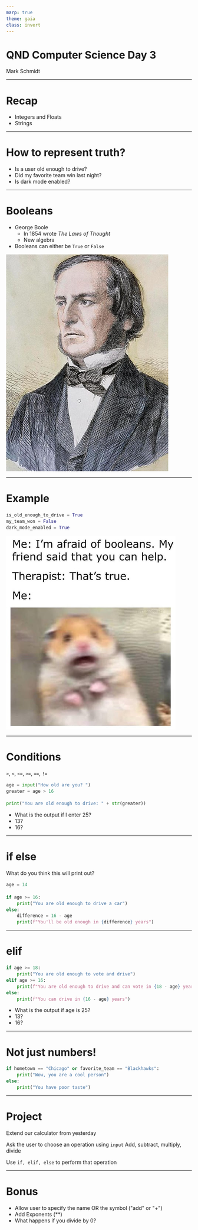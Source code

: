 ```yaml
---
marp: true
theme: gaia
class: invert
---
```


# QND Computer Science Day 3
Mark Schmidt

--- 

# Recap

- Integers and Floats
- Strings

--- 
# How to represent truth?

- Is a user old enough to drive?
- Did my favorite team win last night?
- Is dark mode enabled?

---

# Booleans

- George Boole
    - In 1854 wrote *The Laws of Thought*
    - New algebra
- Booleans can either be `True` or `False`

![bg right w:500](../assets/boole.jpeg)

--- 

# Example

```python
is_old_enough_to_drive = True
my_team_won = False
dark_mode_enabled = True
```
![bg right w:500](../assets/boolean.jpeg)

---

# Conditions

`>`, `<`, `<=`, `>=`, `==`, `!=`

```python
age = input("How old are you? ")
greater = age > 16

print("You are old enough to drive: " + str(greater))
```

- What is the output if I enter 25?
- 13?
- 16? 

---

# if else

What do you think this will print out?

```python
age = 14

if age >= 16:
    print("You are old enough to drive a car")
else:
    difference = 16 - age
    print(f"You'll be old enough in {difference} years")
```

<!-- -->
<!-- This is where we introduce f-strings for concatenation-->
<!-- Explain that normal concatenation is fine, but this is preferred among most programmers-->
<!-- Handles the annoying str thing for you -->

---

# elif


```python
if age >= 18:
    print("You are old enough to vote and drive")
elif age >= 16:
    print(f"You are old enough to drive and can vote in {18 - age} years")
else: 
    print(f"You can drive in {16 - age} years")
```
- What is the output if age is 25?
- 13?
- 16? 

<!-- -->
<!-- Multiple conditions! -->

---

# Not just numbers!

```python
if hometown == "Chicago" or favorite_team == "Blackhawks":
    print("Wow, you are a cool person")
else:
    print("You have poor taste")
```
<!-- -->
<!-- You can use and in a similar way -->
---

# Project 

Extend our calculator from yesterday

Ask the user to choose an operation using `input`
Add, subtract, multiply, divide

Use `if, elif, else` to perform that operation

---

# Bonus

- Allow user to specify the name OR the symbol ("add" or "+")
- Add Exponents (**)
- What happens if you divide by 0?